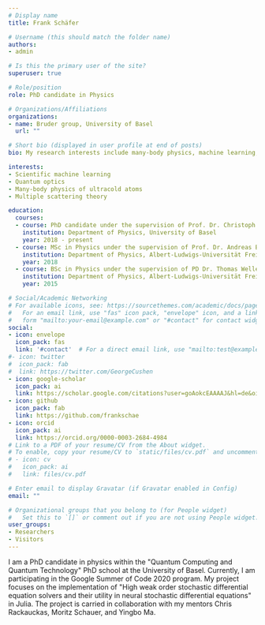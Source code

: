 ```yaml
---
# Display name
title: Frank Schäfer

# Username (this should match the folder name)
authors:
- admin

# Is this the primary user of the site?
superuser: true

# Role/position
role: PhD candidate in Physics

# Organizations/Affiliations
organizations:
- name: Bruder group, University of Basel
  url: ""

# Short bio (displayed in user profile at end of posts)
bio: My research interests include many-body physics, machine learning, and differentiable programming.

interests:
- Scientific machine learning
- Quantum optics
- Many-body physics of ultracold atoms
- Multiple scattering theory

education:
  courses:
  - course: PhD candidate under the supervision of Prof. Dr. Christoph Bruder
    institution: Department of Physics, University of Basel
    year: 2018 - present
  - course: MSc in Physics under the supervision of Prof. Dr. Andreas Buchleitner
    institution: Department of Physics, Albert-Ludwigs-Universität Freiburg
    year: 2018
  - course: BSc in Physics under the supervision of PD Dr. Thomas Wellens
    institution: Department of Physics, Albert-Ludwigs-Universität Freiburg
    year: 2015

# Social/Academic Networking
# For available icons, see: https://sourcethemes.com/academic/docs/page-builder/#icons
#   For an email link, use "fas" icon pack, "envelope" icon, and a link in the
#   form "mailto:your-email@example.com" or "#contact" for contact widget.
social:
- icon: envelope
  icon_pack: fas
  link: '#contact'  # For a direct email link, use "mailto:test@example.org".
#- icon: twitter
#  icon_pack: fab
#  link: https://twitter.com/GeorgeCushen
- icon: google-scholar
  icon_pack: ai
  link: https://scholar.google.com/citations?user=goAokcEAAAAJ&hl=de&oi=sra#
- icon: github
  icon_pack: fab
  link: https://github.com/frankschae
- icon: orcid
  icon_pack: ai
  link: https://orcid.org/0000-0003-2684-4984
# Link to a PDF of your resume/CV from the About widget.
# To enable, copy your resume/CV to `static/files/cv.pdf` and uncomment the lines below.
# - icon: cv
#   icon_pack: ai
#   link: files/cv.pdf

# Enter email to display Gravatar (if Gravatar enabled in Config)
email: ""

# Organizational groups that you belong to (for People widget)
#   Set this to `[]` or comment out if you are not using People widget.
user_groups:
- Researchers
- Visitors
---
```


I am a PhD candidate in physics within the "Quantum Computing and Quantum Technology" PhD school at the University of Basel.
Currently, I am participating in the Google Summer of Code 2020 program.  My project focuses on the implementation of  "High weak order stochastic differential equation solvers and their utility in neural stochastic differential equations" in Julia. The project is carried in collaboration with my mentors Chris Rackauckas, Moritz Schauer, and Yingbo Ma.
